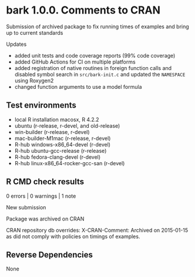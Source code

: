 # bark 1.0.0. Comments to CRAN

Submission of archived package to fix running times
of examples and bring up to current standards

Updates
  - added unit tests and code coverage reports (99% code coverage)
  - added GitHub Actions for CI on multiple platforms
  - added registration of native routines in foreign function calls and disabled symbol search in `src/bark-init.c` and updated the `NAMESPACE` using Roxygen2
  - changed function arguments to use a model formula
  
## Test environments
- local R installation macosx, R 4.2.2
- ubuntu  (r-release, r-devel, and old-release)
- win-builder (r-release, r-devel)
- mac-builder-M1mac (r-release, r-devel)
- R-hub windows-x86_64-devel (r-devel)
- R-hub ubuntu-gcc-release (r-release)
- R-hub fedora-clang-devel (r-devel)
- R-hub linux-x86_64-rocker-gcc-san (r-devel)


## R CMD check results

0 errors | 0 warnings | 1 note

New submission

Package was archived on CRAN

CRAN repository db overrides:
  X-CRAN-Comment: Archived on 2015-01-15 as did not comply with
    policies on timings of examples.
    
## Reverse Dependencies

None    